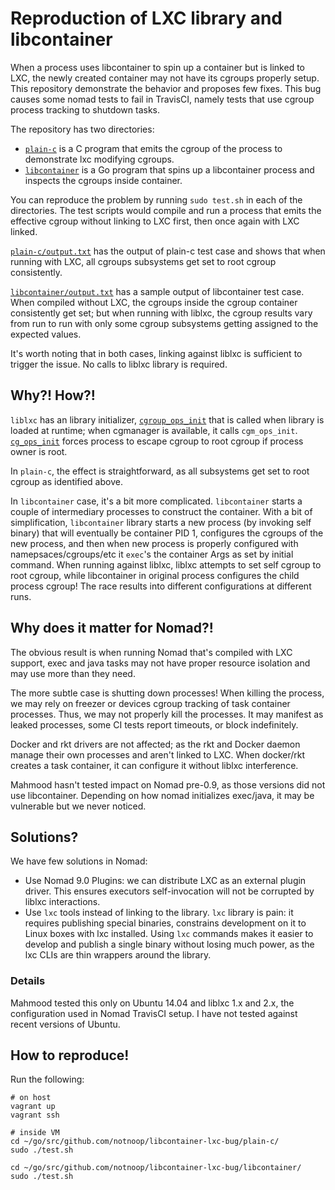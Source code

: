 # Reproduction of LXC library and libcontainer

When a process uses libcontainer to spin up a container but is linked to LXC, the newly created container may not have its cgroups properly setup.  This repository demonstrate the behavior and proposes few fixes.  This bug causes some nomad tests to fail in TravisCI, namely tests that use cgroup process tracking to shutdown tasks.

The repository has two directories:

* [`plain-c`](./plain-c) is a C program that emits the cgroup of the process to demonstrate lxc modifying cgroups.
* [`libcontainer`](./libcontainer) is a Go program that spins up a libcontainer process and inspects the cgroups inside container.

You can reproduce the problem by running `sudo test.sh` in each of the directories.  The test scripts would compile and run a process that emits the effective cgroup without linking to LXC first, then once again with LXC linked.

[`plain-c/output.txt`](./plain-c/output.txt) has the output of plain-c test case and shows that when running with LXC, all cgroups subsystems get set to root cgroup consistently.

[`libcontainer/output.txt`](./libcontainer/output.txt) has a sample output of libcontainer test case.  When compiled without LXC, the cgroups inside the cgroup container consistently get set; but when running with liblxc, the cgroup results vary from run to run with only some cgroup subsystems getting assigned to the expected values.

It's worth noting that in both cases, linking against liblxc is sufficient to trigger the issue.  No calls to liblxc library is required.

## Why?! How?!

`liblxc` has an library initializer, [`cgroup_ops_init`](https://github.com/lxc/lxc/blob/stable-2.1/src/lxc/cgroups/cgroup.c#L40-L57) that is called when library is loaded at runtime; when cgmanager is available, it calls `cgm_ops_init`.  [`cg_ops_init`](https://github.com/lxc/lxc/blob/stable-2.1/src/lxc/cgroups/cgmanager.c#L1443-L1447) forces process to escape cgroup to root cgroup if process owner is root.

In `plain-c`, the effect is straightforward, as all subsystems get set to root cgroup as identified above.

In `libcontainer` case, it's a bit more complicated.  `libcontainer` starts a couple of intermediary processes to construct the container.  With a bit of simplification, `libcontainer` library starts a new process (by invoking self binary) that will eventually be container PID 1, configures the cgroups of the new process, and then when new process is properly configured with namepsaces/cgroups/etc it `exec`'s the container Args as set by initial command.  When running against liblxc, liblxc attempts to set self cgroup to root cgroup, while libcontainer in original process configures the child process cgroup!  The race results into different configurations at different runs.

## Why does it matter for Nomad?!

The obvious result is when running Nomad that's compiled with LXC support, exec and java tasks may not have proper resource isolation and may use more than they need.

The more subtle case is shutting down processes!  When killing the process, we may rely on freezer or devices cgroup tracking of task container processes.  Thus, we may not properly kill the processes.  It may manifest as leaked processes, some CI tests report timeouts, or block indefinitely.

Docker and rkt drivers are not affected; as the rkt and Docker daemon manage their own processes and aren't linked to LXC.  When docker/rkt creates a task container, it can configure it without liblxc interference.

Mahmood hasn't tested impact on Nomad pre-0.9, as those versions did not use libcontainer.  Depending on how nomad initializes exec/java, it may be vulnerable but we never noticed.

## Solutions?

We have few solutions in Nomad:

* Use Nomad 9.0 Plugins: we can distribute LXC as an external plugin driver.  This ensures executors self-invocation will not be corrupted by liblxc interactions.
* Use `lxc` tools instead of linking to the library.  `lxc` library is pain: it requires publishing special binaries, constrains development on it to Linux boxes with lxc installed.  Using `lxc` commands makes it easier to develop and publish a single binary without losing much power, as the lxc CLIs are thin wrappers around the library.

### Details

Mahmood tested this only on Ubuntu 14.04 and liblxc 1.x and 2.x, the configuration used in Nomad TravisCI setup.  I have not tested against recent versions of Ubuntu.


## How to reproduce!

Run the following:

```
# on host
vagrant up
vagrant ssh

# inside VM
cd ~/go/src/github.com/notnoop/libcontainer-lxc-bug/plain-c/
sudo ./test.sh

cd ~/go/src/github.com/notnoop/libcontainer-lxc-bug/libcontainer/
sudo ./test.sh
```